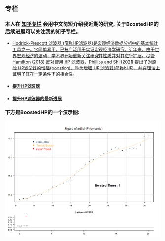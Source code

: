 ## 专栏
### 本人在 [知乎专栏](https://zhuanlan.zhihu.com/econometrics) 会用中文简短介绍我近期的研究, 关于BoostedHP的后续进展可以关注我的知乎专栏。

<div class="text-a">

- [Hodrick-Prescott 滤波器 (简称HP滤波器)是宏观经济数据分析中的基本统计工具之一。它简单易用，已被广泛用于实证宏观经济学研究。近年来，由于世界宏观经济的波动，学术界开始重新关注研究其性质并对其进行扩展。尽管Hamilton (2018) 反对使用 HP 滤波器，Phillips and Shi (2021) 提出了对原始 HP滤波器的增强(boosting)，称为增强 HP 滤波器(简称bHP)，并在理论上证明了其在一定条件下的相合性。](https://zhuanlan.zhihu.com/p/548776876)

</div>

- ####  [提升HP滤波器](https://zhuanlan.zhihu.com/p/64489398)
- #### [提升HP滤波器的最新进展](https://zhuanlan.zhihu.com/p/592268744)

### 下方是BoostedHP的一个演示图:

<img src="/md/images/Articles/ADF_bHP_ani.gif" class="ani">
